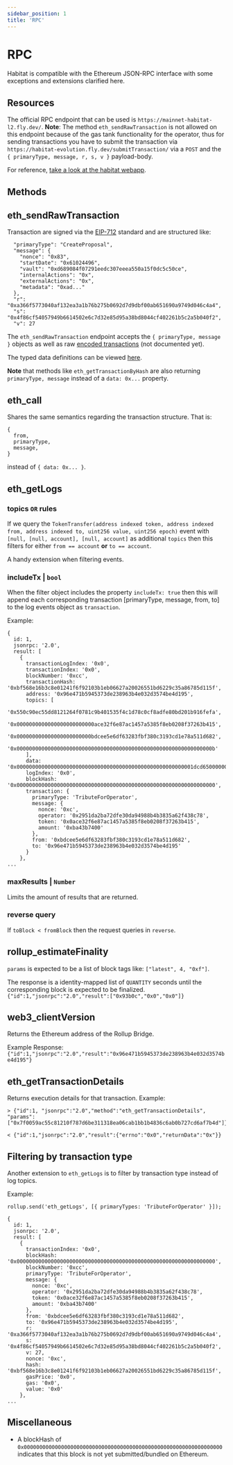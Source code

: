 ```yaml
---
sidebar_position: 1
title: 'RPC'
---
```


# RPC

Habitat is compatible with the Ethereum JSON-RPC interface with some exceptions and extensions clarified here.

## Resources

The official RPC endpoint that can be used is `https://mainnet-habitat-l2.fly.dev/`.
**Note**: The method `eth_sendRawTransaction` is not allowed on this endpoint because of the gas tank functionality for the operator, thus for sending transactions you have to submit the transaction via `https://habitat-evolution.fly.dev/submitTransaction/` via a `POST` and the `{ primaryType, message, r, s, v }` payload-body.

For reference, [take a look at the habitat webapp](https://github.com/0xHabitat/habitat/blob/ca68c05614a7b74c48bfd5b5d2d7c11f7d21bf16/web/lib/rollup.js#L98).

## Methods

## eth_sendRawTransaction

Transaction are signed via the [EIP-712](https://eips.ethereum.org/EIPS/eip-712) standard and are structured like:
```
  "primaryType": "CreateProposal",
  "message": {
    "nonce": "0x83",
    "startDate": "0x61024496",
    "vault": "0xd689084f07291eedc307eeea550a15f0dc5c50ce",
    "internalActions": "0x",
    "externalActions": "0x",
    "metadata": "0xad..."
  },
  "r": "0xa366f5773040af132ea3a1b76b275b0692d7d9dbf00ab651690a9749d046c4a4",
  "s": "0x4f86cf54057949b6614502e6c7d32e85d95a38bd8044cf402261b5c2a5b040f2",
  "v": 27
```

The `eth_sendRawTransaction` endpoint accepts the `{ primaryType, message }` objects as well as raw [encoded transactions](https://github.com/NutBerry/NutBerry/blob/a1347a71b5071c39d5161b0b23f1a7e6d4f954c1/src/v1/lib/TransactionBuilder.js#L187) (not documented yet).

The typed data definitions can be viewed [here](https://github.com/0xHabitat/habitat/blob/ca68c05614a7b74c48bfd5b5d2d7c11f7d21bf16/src/rollup/habitatV1.js#L2).

**Note** that methods like `eth_getTransactionByHash` are also returning `primaryType, message` instead of a `data: 0x...` property.


## eth_call

Shares the same semantics regarding the transaction structure.
That is:
```
{
  from,
  primaryType,
  message,
}
```

instead of `{ data: 0x... }`.


## eth_getLogs

### topics `OR` rules

If we query the
`TokenTransfer(address indexed token, address indexed from, address indexed to, uint256 value, uint256 epoch)`
 event with `[null, [null, account], [null, account]` as additional `topics` then this filters for either `from == account` **or** `to == account`.

A handy extension when filtering events.

### includeTx | `bool`

When the filter object includes the property `includeTx: true` then this will append each corresponding transaction [primaryType, message, from, to] to the log events object as `transaction`.

Example:
```
{
  id: 1,
  jsonrpc: '2.0',
  result: [
    {
      transactionLogIndex: '0x0',
      transactionIndex: '0x0',
      blockNumber: '0xcc',
      transactionHash: '0xbf568e16b3c8e01241f6f92103b1eb06627a20026551bd6229c35a86785d115f',
      address: '0x96e471b5945373de238963b4e032d3574be4d195',
      topics: [
        '0x550c90ec55dd8121264f0781c9b401535f4c1d78c0cf8adfe80bd201b916fefa',
        '0x0000000000000000000000000ace32f6e87ac1457a5385f8eb0208f37263b415',
        '0x000000000000000000000000bdcee5e6df63283fbf380c3193cd1e78a511d682',
        '0x000000000000000000000000000000000000000000000000000000000000000b'
      ],
      data: '0x000000000000000000000000000000000000000000000000000000001dcd6500000000000000000000000000000000000000000000000000000000000000000b',
      logIndex: '0x0',
      blockHash: '0x0000000000000000000000000000000000000000000000000000000000000000',
      transaction: {
        primaryType: 'TributeForOperator',
        message: {
          nonce: '0xc',
          operator: '0x2951da2ba72dfe30da94988b4b3835a62f438c78',
          token: '0x0ace32f6e87ac1457a5385f8eb0208f37263b415',
          amount: '0xba43b7400'
        },
        from: '0xbdcee5e6df63283fbf380c3193cd1e78a511d682',
        to: '0x96e471b5945373de238963b4e032d3574be4d195'
      }
    },
...
```


### maxResults | `Number`

Limits the amount of results that are returned.


### reverse query

If `toBlock < fromBlock` then the request queries in `reverse`.


## rollup_estimateFinality

`params` is expected to be a list of block tags like:
`["latest", 4, "0xf"]`.

The response is a identity-mapped list of `QUANTITY` seconds until the corresponding block is expected to be finalized.
`{"id":1,"jsonrpc":"2.0","result":["0x93b0c","0x0","0x0"]}`


## web3_clientVersion

Returns the Ethereum address of the Rollup Bridge.

Example Response:
`{"id":1,"jsonrpc":"2.0","result":"0x96e471b5945373de238963b4e032d3574be4d195"}`


## eth_getTransactionDetails

Returns execution details for that transaction.
Example:
```
> {"id":1, "jsonrpc":"2.0","method":"eth_getTransactionDetails", "params":["0x7f0059ac55c81210f787d6be311318ea06cab1bb1b4836c6ab0b727cd6af7b4d"]}

< {"id":1,"jsonrpc":"2.0","result":{"errno":"0x0","returnData":"0x"}}
```


## Filtering by transaction type

Another extension to `eth_getLogs` is to filter by transaction type instead of log topics.

Example:
```
rollup.send('eth_getLogs', [{ primaryTypes: 'TributeForOperator' }]);
```
```
{
  id: 1,
  jsonrpc: '2.0',
  result: [
    {
      transactionIndex: '0x0',
      blockHash: '0x0000000000000000000000000000000000000000000000000000000000000000',
      blockNumber: '0xcc',
      primaryType: 'TributeForOperator',
      message: {
        nonce: '0xc',
        operator: '0x2951da2ba72dfe30da94988b4b3835a62f438c78',
        token: '0x0ace32f6e87ac1457a5385f8eb0208f37263b415',
        amount: '0xba43b7400'
      },
      from: '0xbdcee5e6df63283fbf380c3193cd1e78a511d682',
      to: '0x96e471b5945373de238963b4e032d3574be4d195',
      r: '0xa366f5773040af132ea3a1b76b275b0692d7d9dbf00ab651690a9749d046c4a4',
      s: '0x4f86cf54057949b6614502e6c7d32e85d95a38bd8044cf402261b5c2a5b040f2',
      v: 27,
      nonce: '0xc',
      hash: '0xbf568e16b3c8e01241f6f92103b1eb06627a20026551bd6229c35a86785d115f',
      gasPrice: '0x0',
      gas: '0x0',
      value: '0x0'
    },
...
```


## Miscellaneous

- A blockHash of `0x0000000000000000000000000000000000000000000000000000000000000000` indicates that this block is not yet submitted/bundled on Ethereum.
